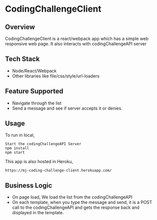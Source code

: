 # CodingChallengeClient

## Overview ##
CodingChallengeClient is a react/webpack app which has a simple web responsive web page. It also interacts with codingChallengeAPI server

## Tech Stack ##

* Node/React/Webpack
* Other libraries like file/css/style/url-loaders

## Feature Supported ##

* Navigate through the list
* Send a message and see if server accepts it or denies. 

## Usage ##

To run in local, 

```
Start the codingChallengeAPI Server
npm install
npm start
```

This app is also hosted in Heroku, 

```
https://mj-coding-challenge-client.herokuapp.com/
```

## Business Logic ##

* On page load, We load the list from the codingChallengeAPI
* On each template, when you type the message and send, it is a POST call to the codingChallengeAPI and gets the response back and displayed in the template.
